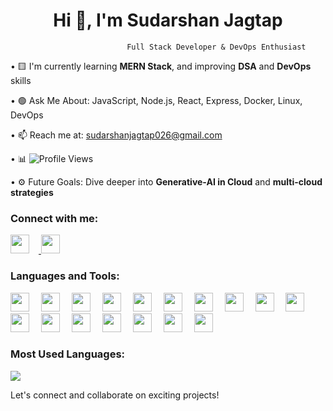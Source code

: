 <h1 align="center">Hi 👋, I'm Sudarshan Jagtap</h1>

                              Full Stack Developer & DevOps Enthusiast

• 🟨 I'm currently learning <strong>MERN Stack</strong>, and improving <strong>DSA</strong> and <strong>DevOps</strong> skills  

• 🟢 Ask Me About: JavaScript, Node.js, React, Express, Docker, Linux, DevOps  

• 📫 Reach me at: <a href="mailto:sudarshanjagtap026@gmail.com">sudarshanjagtap026@gmail.com</a>  

• 📊 <img src="https://komarev.com/ghpvc/?username=Jsudarshan26&label=PROFILE+VIEWS&color=brightgreen" alt="Profile Views"/>  

• ⚙️ Future Goals: Dive deeper into <strong>Generative-AI in Cloud</strong> and <strong>multi-cloud strategies</strong>



### Connect with me:
<p>
  <a href="https://twitter.com/YOUR_TWITTER" target="_blank">
    <img src="https://cdn.jsdelivr.net/gh/devicons/devicon/icons/twitter/twitter-original.svg" height="30" style="margin-right:15px;" />
  </a>
	
  <a href="https://www.linkedin.com/in/sudarshan-jagtap-425a40283" target="_blank">
    <img src="https://cdn.jsdelivr.net/gh/devicons/devicon/icons/linkedin/linkedin-original.svg" height="30" style="margin-right:15px;" />
  </a>
	
</p>



### Languages and Tools:
<p align="left">
  <img src="https://cdn.jsdelivr.net/gh/devicons/devicon/icons/amazonwebservices/amazonwebservices-original.svg" height="30" style="margin-right:15px;" />
  <img src="https://cdn.jsdelivr.net/gh/devicons/devicon/icons/azure/azure-original.svg" height="30" style="margin-right:15px;" />
  <img src="https://cdn.jsdelivr.net/gh/devicons/devicon/icons/bash/bash-original.svg" height="30" style="margin-right:15px;" />
  <img src="https://cdn.jsdelivr.net/gh/devicons/devicon/icons/docker/docker-original.svg" height="30" style="margin-right:15px;" />
  <img src="https://cdn.jsdelivr.net/gh/devicons/devicon/icons/express/express-original.svg" height="30" style="margin-right:15px;" />
  <img src="https://cdn.jsdelivr.net/gh/devicons/devicon/icons/git/git-original.svg" height="30" style="margin-right:15px;" />
  <img src="https://cdn.jsdelivr.net/gh/devicons/devicon/icons/github/github-original.svg" height="30" style="margin-right:15px;" />
  <img src="https://cdn.jsdelivr.net/gh/devicons/devicon/icons/javascript/javascript-original.svg" height="30" style="margin-right:15px;" />
  <img src="https://cdn.jsdelivr.net/gh/devicons/devicon/icons/jenkins/jenkins-original.svg" height="30" style="margin-right:15px;" />
  <img src="https://cdn.jsdelivr.net/gh/devicons/devicon/icons/kubernetes/kubernetes-plain.svg" height="30" style="margin-right:15px;" />
  <img src="https://cdn.jsdelivr.net/gh/devicons/devicon/icons/linux/linux-original.svg" height="30" style="margin-right:15px;" />
  <img src="https://cdn.jsdelivr.net/gh/devicons/devicon/icons/mongodb/mongodb-original.svg" height="30" style="margin-right:15px;" />
  <img src="https://cdn.jsdelivr.net/gh/devicons/devicon/icons/mysql/mysql-original.svg" height="30" style="margin-right:15px;" />
  <img src="https://cdn.jsdelivr.net/gh/devicons/devicon/icons/nodejs/nodejs-original.svg" height="30" style="margin-right:15px;" />
  <img src="https://cdn.jsdelivr.net/gh/devicons/devicon/icons/postman/postman-icon.svg" height="30" style="margin-right:15px;" />
  <img src="https://cdn.jsdelivr.net/gh/devicons/devicon/icons/python/python-original.svg" height="30" style="margin-right:15px;" />
  <img src="https://cdn.jsdelivr.net/gh/devicons/devicon/icons/terraform/terraform-original.svg" height="30" style="margin-right:15px;" />
</p>




### Most Used Languages:
<img src="https://github-readme-stats.vercel.app/api/top-langs/?username=Jsudarshan26&layout=compact&theme=dark&langs_count=6" />



Let's connect and collaborate on exciting projects!
